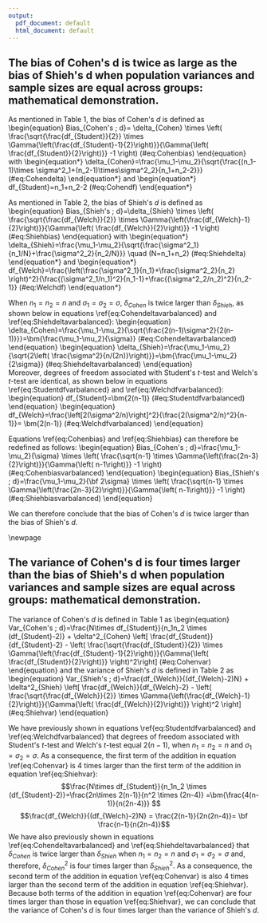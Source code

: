 ```yaml
---
output:
  pdf_document: default
  html_document: default
---
```

## The bias of Cohen's $\bm{d}$ is twice as large as the bias of Shieh's $\bm{d}$ when population variances and sample sizes are equal across groups: mathematical demonstration. 

As mentioned in Table 1, the bias of Cohen's $d$ is defined as 
\begin{equation} 
Bias_{Cohen's \; d}= \delta_{Cohen} \times \left( \frac{\sqrt{\frac{df_{Student}}{2}} \times \Gamma{\left(\frac{df_{Student}-1}{2}\right)}}{\Gamma{\left( \frac{df_{Student}}{2}\right)}} -1 \right)
(\#eq:Cohenbias)
\end{equation} 
with 
\begin{equation*} 
\delta_{Cohen}=\frac{\mu_1-\mu_2}{\sqrt{\frac{(n_1-1)\times \sigma^2_1+(n_2-1)\times\sigma^2_2}{n_1+n_2-2}}}
(\#eq:Cohendelta)
\end{equation*} 
and 
\begin{equation*} 
df_{Student}=n_1+n_2-2
(\#eq:Cohendf)
\end{equation*}

As mentioned in Table 2, the bias of Shieh's $d$ is defined as 
\begin{equation} 
Bias_{Shieh's \; d}=\delta_{Shieh} \times \left( \frac{\sqrt{\frac{df_{Welch}}{2}} \times \Gamma{\left(\frac{df_{Welch}-1}{2}\right)}}{\Gamma{\left( \frac{df_{Welch}}{2}\right)}} -1 \right)
(\#eq:Shiehbias)
\end{equation} 
with 
\begin{equation*} 
\delta_{Shieh}=\frac{\mu_1-\mu_2}{\sqrt{\frac{\sigma^2_1}{n_1/N}+\frac{\sigma^2_2}{n_2/N}}} \quad (N=n_1+n_2)
(\#eq:Shiehdelta)
\end{equation*} 
and 
\begin{equation*} 
df_{Welch}=\frac{\left(\frac{\sigma^2_1}{n_1}+\frac{\sigma^2_2}{n_2} \right)^2}{\frac{(\sigma^2_1/n_1)^2}{n_1-1}+\frac{(\sigma^2_2/n_2)^2}{n_2-1}}
(\#eq:Welchdf)
\end{equation*}

When $n_1=n_2=n$ and $\sigma_1=\sigma_2=\sigma$, $\delta_{Cohen}$ is twice larger than $\delta_{Shieh}$, as shown below in equations \ref{eq:Cohendeltavarbalanced} and \ref{eq:Shiehdeltavarbalanced}:
\begin{equation} 
\delta_{Cohen}=\frac{\mu_1-\mu_2}{\sqrt{\frac{2(n-1)\sigma^2}{2(n-1)}}}=\bm{\frac{\mu_1-\mu_2}{\sigma}}
(\#eq:Cohendeltavarbalanced)
\end{equation} 
\begin{equation} 
\delta_{Shieh}=\frac{\mu_1-\mu_2}{\sqrt{2\left( \frac{\sigma^2}{n/(2n)}\right)}}=\bm{\frac{\mu_1-\mu_2}{2\sigma}} 
(\#eq:Shiehdeltavarbalanced)
\end{equation}   
Moreover, degrees of freedom associated with Student's *t*-test and Welch's *t*-test are identical, as shown below in equations \ref{eq:Studentdfvarbalanced} and \ref{eq:Welchdfvarbalanced}:
\begin{equation} 
df_{Student}=\bm{2(n-1)} 
(\#eq:Studentdfvarbalanced)
\end{equation}
\begin{equation} 
df_{Welch}=\frac{\left[2(\sigma^2/n)\right]^2}{\frac{2(\sigma^2/n)^2}{n-1}}= \bm{2(n-1)} 
(\#eq:Welchdfvarbalanced)
\end{equation}

Equations \ref{eq:Cohenbias} and \ref{eq:Shiehbias} can therefore be redefined as follows:
\begin{equation} 
Bias_{Cohen's \; d}=\frac{\mu_1-\mu_2}{\sigma} \times \left( \frac{\sqrt{n-1} \times \Gamma{\left(\frac{2n-3}{2}\right)}}{\Gamma{\left( n-1\right)}} -1 \right)
(\#eq:Cohenbiasvarbalanced)
\end{equation} 
\begin{equation} 
Bias_{Shieh's \; d}=\frac{\mu_1-\mu_2}{\bf 2\sigma} \times \left( \frac{\sqrt{n-1} \times \Gamma{\left(\frac{2n-3}{2}\right)}}{\Gamma{\left( n-1\right)}} -1 \right)
(\#eq:Shiehbiasvarbalanced)
\end{equation} 

We can therefore conclude that the bias of Cohen's $d$ is twice larger than the bias of Shieh's $d$.

\newpage

## The variance of Cohen's $\bm{d}$ is four times larger than the bias of Shieh's $\bm{d}$ when population variances and sample sizes are equal across groups: mathematical demonstration.

The variance of Cohen's $d$ is defined in Table 1 as 
\begin{equation}
Var_{Cohen's \; d}=\frac{N\times df_{Student}}{n_1n_2 \times (df_{Student}-2)} + \delta^2_{Cohen} \left[ \frac{df_{Student}}{df_{Student}-2} - \left( \frac{\sqrt{\frac{df_{Student}}{2}} \times \Gamma{\left(\frac{df_{Student}-1}{2}\right)}}{\Gamma{\left( \frac{df_{Student}}{2}\right)}} \right)^2\right]
(\#eq:Cohenvar)
\end{equation} 
and the variance of Shieh's $d$ is defined in Table 2 as
\begin{equation}
Var_{Shieh's \; d}=\frac{df_{Welch}}{(df_{Welch}-2)N}  + \delta^2_{Shieh} \left[ \frac{df_{Welch}}{df_{Welch}-2} - \left( \frac{\sqrt{\frac{df_{Welch}}{2}} \times \Gamma{\left(\frac{df_{Welch}-1}{2}\right)}}{\Gamma{\left( \frac{df_{Welch}}{2}\right)}} \right)^2 \right]
(\#eq:Shiehvar)
\end{equation} 

We have previously shown in equations \ref{eq:Studentdfvarbalanced} and \ref{eq:Welchdfvarbalanced} that degrees of freedom associated with Student's *t*-test and Welch's *t*-test equal $2(n-1)$, when $n_1=n_2=n$ and $\sigma_1=\sigma_2=\sigma$. As a consequence, the first term of the addition in equation \ref{eq:Cohenvar} is 4 times larger than the first term of the addition in equation \ref{eq:Shiehvar}: 
$$\frac{N\times df_{Student}}{n_1n_2 \times (df_{Student}-2)}=\frac{2n\times 2(n-1)}{n^2 \times (2n-4)} =\bm{\frac{4(n-1)}{n(2n-4)}} $$
$$\frac{df_{Welch}}{(df_{Welch}-2)N} = \frac{2(n-1)}{2n(2n-4)}= \bf \frac{n-1}{n(2n-4)}$$
We have also previously shown in equations \ref{eq:Cohendeltavarbalanced} and \ref{eq:Shiehdeltavarbalanced} that $\delta_{Cohen}$ is twice larger than $\delta_{Shieh}$ when $n_1=n_2=n$ and $\sigma_1=\sigma_2=\sigma$ and, therefore, $\delta^2_{Cohen}$ is four times larger than $\delta^2_{Shieh}$. As a consequence, the second term of the addition in equation \ref{eq:Cohenvar} is also 4 times larger than the second term of the addition in equation \ref{eq:Shiehvar}. Because both terms of the addition in equation  \ref{eq:Cohenvar} are four times larger than those in equation \ref{eq:Shiehvar}, we can conclude that the variance of Cohen's $d$ is four times larger than the variance of Shieh's $d$.
